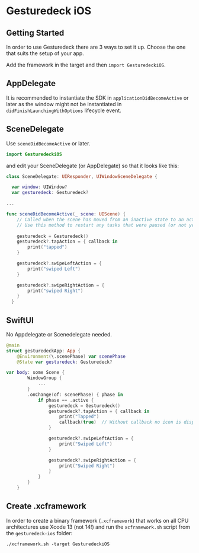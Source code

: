 # Gesturedeck iOS

## Getting Started

In order to use Gesturedeck there are 3 ways to set it up. Choose the one that suits the setup of your app.

Add the framework in the target and then `import GesturedeckiOS`.

## AppDelegate
It is recommended to instantiate the SDK in `applicationDidBecomeActive` or later as the window might not be instantiated in `didFinishLaunchingWithOptions` lifecycle event.

## SceneDelegate
Use `sceneDidBecomeActive` or later.

```swift
import GesturedeckiOS
```

and edit your SceneDelegate (or AppDelegate) so that it looks like this:

```swift
class SceneDelegate: UIResponder, UIWindowSceneDelegate {

  var window: UIWindow?
  var gesturedeck: Gesturedeck?

...

func sceneDidBecomeActive(_ scene: UIScene) {
    // Called when the scene has moved from an inactive state to an active state.
    // Use this method to restart any tasks that were paused (or not yet started) when the scene was inactive.
    
    gesturedeck = Gesturedeck()
    gesturedeck?.tapAction = { callback in
        print("tapped")
    }

    gesturedeck?.swipeLeftAction = {
        print("swiped Left")
    }

    gesturedeck?.swipeRightAction = {
        print("swiped Right")
    }
  }
```

## SwiftUI
No Appdelegate or Scenedelegate needed.

```swift
@main
struct gesturedeckApp: App {
    @Environment(\.scenePhase) var scenePhase
    @State var gesturedeck: Gesturedeck?
```

```swift
var body: some Scene {
        WindowGroup {
            ...
        }
        .onChange(of: scenePhase) { phase in
            if phase == .active {
                gesturedeck = Gesturedeck()
                gesturedeck?.tapAction = { callback in
                    print("Tapped")
                    callback(true)  // Without callback no icon is displayed
                }

                gesturedeck?.swipeLeftAction = {
                    print("Swiped Left")
                }

                gesturedeck?.swipeRightAction = {
                    print("Swiped Right")
                }
            }
        }
    }
```

## Create .xcframework

In order to create a binary framework (`.xcframework`) that works on all CPU architectures use Xcode 13 (not 14!) and run the `xcframework.sh` script from the `gesturedeck-ios` folder:

```
./xcframework.sh -target GesturedeckiOS
```
